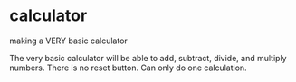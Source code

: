 # calculator
making a VERY basic calculator

The very basic calculator will be able to add, subtract, divide, and multiply numbers. There is no reset button. Can only do one calculation. 